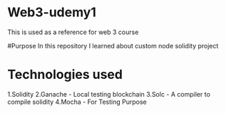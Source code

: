 # Web3-udemy1
This is used as a reference for web 3 course 

#Purpose
In this repository I learned about custom node solidity project 

# Technologies used
1.Solidity
2.Ganache - Local testing blockchain
3.Solc - A compiler to compile solidity
4.Mocha - For Testing Purpose

